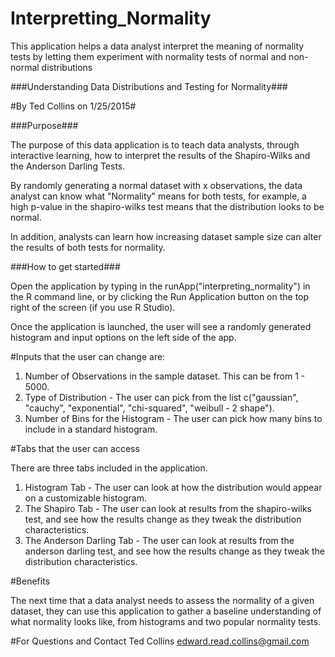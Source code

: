 # Interpretting_Normality
This application helps a data analyst interpret the meaning of normality tests by letting them experiment with normality tests of normal and non-normal distributions

###Understanding Data Distributions and Testing for Normality###

#By Ted Collins on 1/25/2015#

###Purpose###

The purpose of this data application is to teach data analysts, through interactive learning, how to interpret the results of the Shapiro-Wilks and the Anderson Darling Tests.

By randomly generating a normal dataset with x observations, the data analyst can know what "Normality" means for both tests, for example, a high p-value in the shapiro-wilks test means that the distribution looks to be normal. 

In addition, analysts can learn how increasing dataset sample size can alter the results of both tests for normality.


###How to get started###

Open the application by typing in the runApp("interpreting_normality") in the R command line, or by clicking the Run Application button on the top right of the screen (if you use R Studio). 

Once the application is launched, the user will see a randomly generated histogram and input options on the left side of the app. 

#Inputs that the user can change are:

1. Number of Observations in the sample dataset. This can be from 1 - 5000. 
2. Type of Distribution - The user can pick from the list c("gaussian", "cauchy", "exponential", "chi-squared", "weibull - 2 shape").
3. Number of Bins for the Histogram - The user can pick how many bins to include in a standard histogram. 

#Tabs that the user can access

There are three tabs included in the application.

1. Histogram Tab - The user can look at how the distribution would appear on a customizable histogram. 
2. The Shapiro Tab - The user can look at results from the shapiro-wilks test, and see how the results change as they tweak the distribution characteristics. 
3. The Anderson Darling Tab - The user can look at results from the anderson darling test, and see how the results change as they tweak the distribution characteristics. 

#Benefits

The next time that a data analyst needs to assess the normality of a given dataset, they can use this application to gather a baseline understanding of what normality looks like, from histograms and two popular normality tests. 

#For Questions and Contact
Ted Collins
edward.read.collins@gmail.com
